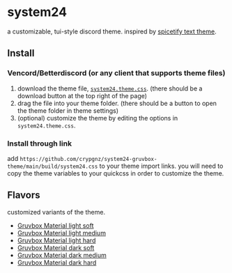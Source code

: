 # system24

a customizable, tui-style discord theme. inspired by [spicetify text theme](https://github.com/spicetify/spicetify-themes/tree/master/text).

## Install

### Vencord/Betterdiscord (or any client that supports theme files)

1. download the theme file, [`system24.theme.css`](https://github.com/refact0r/system24/main/theme/system24.theme.css). (there should be a download button at the top right of the page)
2. drag the file into your theme folder. (there should be a button to open the theme folder in theme settings)
3. (optional) customize the theme by editing the options in `system24.theme.css`.

### Install through link

add `https://github.com/crypgnz/system24-gruvbox-theme/main/build/system24.css` to your theme import links. you will need to copy the theme variables to your quickcss in order to customize the theme.

## Flavors

customized variants of the theme.

- [Gruvbox Material light soft](https://github.com/crypgnz/system24-gruvbox/blob/main/theme/flavors/system24-gruvbox-light-soft.theme.css)
- [Gruvbox Material light medium](https://github.com/crypgnz/system24-gruvbox/blob/main/theme/flavors/system24-gruvbox-light-medium.theme.css)
- [Gruvbox Material light hard](https://github.com/crypgnz/system24-gruvbox/blob/main/theme/flavors/system24-gruvbox-light-hard.theme.css)
- [Gruvbox Material dark soft](https://github.com/crypgnz/system24-gruvbox/blob/main/theme/flavors/system24-gruvbox-dark-soft.theme.css)
- [Gruvbox Material dark medium](https://github.com/crypgnz/system24-gruvbox/blob/main/theme/flavors/system24-gruvbox-dark-medium.theme.css)
- [Gruvbox Material dark hard](https://github.com/crypgnz/system24-gruvbox/blob/main/theme/flavors/system24-gruvbox-dark-hard.theme.css)